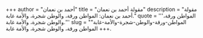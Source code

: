 +++
author = "أحمد بن نعمان"
title = "مقولة أحمد بن نعمان"
description = "مقولة أحمد بن نعمان: المواطن ورقة، والوطن شجرة، والأمة غابة."
quote = '''المواطن ورقة، والوطن شجرة، والأمة غابة.''' 
slug = "المواطن-ورقة-والوطن-شجرة-والأمة-غابة"
+++
المواطن ورقة، والوطن شجرة، والأمة غابة.
